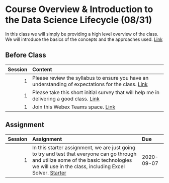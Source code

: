 Course Overview & Introduction to the Data Science Lifecycle (08/31)
============================

In this class we will simply be providing a high level overview of the class.  We will introduce the basics of the concepts and the approaches used.  [Link](../../sessions/session1)

## Before Class

|   Session | Content                                                                                                                                                                                                |
|----------:|:-------------------------------------------------------------------------------------------------------------------------------------------------------------------------------------------------------|
|         1 | Please review the syllabus to ensure you have an understanding of expectations for the class.  [Link](https://github.com/rpi-techfundamentals/introml_website_fall_2020/raw/master/files/syllabus.pdf) |
|         1 | Please take this short initial survey that will help me in delivering a good  class.  [Link](https://forms.gle/6T7UdT7dZWboufeS7)                                                                      |
|         1 | Join this Webex Teams space.  [Link](https://eurl.io/#KijTiY1Sa)                                                                                                                                       |


## Assignment

|   Session | Assignment                                                                                                                                                                                                                                                                                                       | Due        |
|----------:|:-----------------------------------------------------------------------------------------------------------------------------------------------------------------------------------------------------------------------------------------------------------------------------------------------------------------|:-----------|
|         1 | In this starter assignment, we are just going to try and test that everyone can go through and utilize some of the basic technologies we will use in the class, including Excel Solver. [Starter](https://github.com/rpi-techfundamentals/introml_website_fall_2020/raw/master/files/assignments/01starter.xlsx) | 2020-09-07 |

